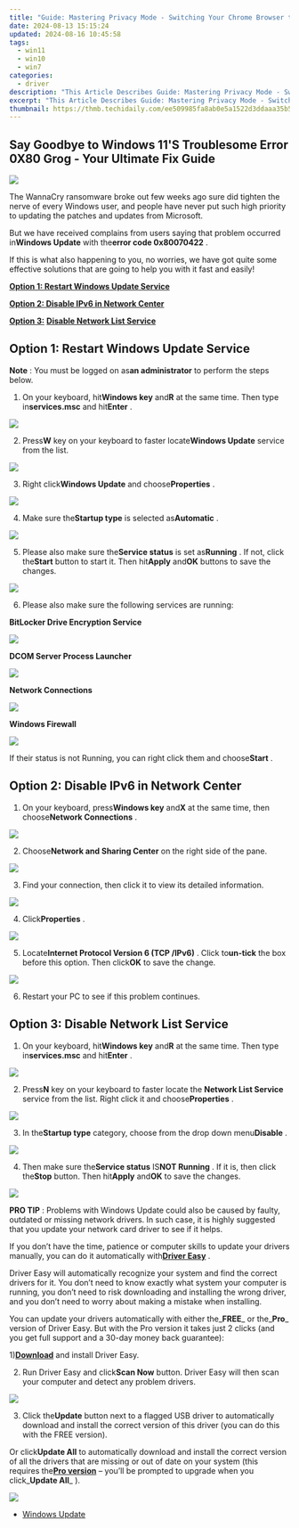 ```yaml
---
title: "Guide: Mastering Privacy Mode - Switching Your Chrome Browser to Stealth Mode"
date: 2024-08-13 15:15:24
updated: 2024-08-16 10:45:58
tags:
  - win11
  - win10
  - win7
categories:
  - driver
description: "This Article Describes Guide: Mastering Privacy Mode - Switching Your Chrome Browser to Stealth Mode"
excerpt: "This Article Describes Guide: Mastering Privacy Mode - Switching Your Chrome Browser to Stealth Mode"
thumbnail: https://thmb.techidaily.com/ee509985fa8ab0e5a1522d3ddaaa35b579b8ee6b6edaefb4d7205a810da0e219.jpg
---
```


## Say Goodbye to Windows 11'S Troublesome Error 0X80 Grog - Your Ultimate Fix Guide

![](https://images.drivereasy.com/wp-content/uploads/2017/06/img_592f7c0d96c47.png)

 The WannaCry ransomware broke out few weeks ago sure did tighten the nerve of every Windows user, and people have never put such high priority to updating the patches and updates from Microsoft.

 But we have received complains from users saying that problem occurred in**Windows Update** with the**error code 0x80070422** .

 If this is what also happening to you, no worries, we have got quite some effective solutions that are going to help you with it fast and easily!

[**Option 1: Restart Windows Update Service**](https://tools.techidaily.com/drivereasy/download/)

[**Option 2: Disable IPv6 in Network Center**](https://tools.techidaily.com/drivereasy/download/)

[**Option 3:**](https://tools.techidaily.com/drivereasy/download/) [**Disable Network List Service**](https://tools.techidaily.com/drivereasy/download/)

## **Option 1: Restart Windows Update Service**

**Note** : You must be logged on as**an administrator** to perform the steps below.

 1) On your keyboard, hit**Windows key** and**R** at the same time. Then type in**services.msc** and hit**Enter** .

![](https://images.drivereasy.com/wp-content/uploads/2017/06/img_592f9130cba51.png)

 2) Press**W** key on your keyboard to faster locate**Windows Update** service from the list.

![](https://images.drivereasy.com/wp-content/uploads/2017/06/img_592f923a11cb9.jpg)

 3) Right click**Windows Update** and choose**Properties** .

![](https://images.drivereasy.com/wp-content/uploads/2017/06/img_592f9283d0507.jpg)

 4) Make sure the**Startup type** is selected as**Automatic** .

![](https://images.drivereasy.com/wp-content/uploads/2017/06/img_592f92cb9d4e0.png)

 5) Please also make sure the**Service status** is set as**Running** . If not, click the**Start** button to start it. Then hit**Apply** and**OK** buttons to save the changes.

![](https://images.drivereasy.com/wp-content/uploads/2017/06/img_592f92f70cf89.png)

6) Please also make sure the following services are running:

**BitLocker Drive Encryption Service**

![](https://images.drivereasy.com/wp-content/uploads/2017/06/img_592f95958e8c3.png)

**DCOM Server Process Launcher**

![](https://images.drivereasy.com/wp-content/uploads/2017/06/img_592f95aba22d4.png)

**Network Connections**

![](https://images.drivereasy.com/wp-content/uploads/2017/06/img_592f96ad4fdf6.png)

**Windows Firewall**

![](https://images.drivereasy.com/wp-content/uploads/2017/06/img_592f96f247756.png)

 If their status is not Running, you can right click them and choose**Start** .

## **Option 2: Disable IPv6 in Network Center**

 1) On your keyboard, press**Windows key** and**X** at the same time, then choose**Network Connections** .

![](https://images.drivereasy.com/wp-content/uploads/2017/06/img_592f99d858612.png)

 2) Choose**Network and Sharing Center** on the right side of the pane.

![](https://images.drivereasy.com/wp-content/uploads/2017/06/img_592fb0061fd96.png)

 3) Find your connection, then click it to view its detailed information.

![](https://images.drivereasy.com/wp-content/uploads/2017/06/img_592fb05393ff0.png)

 4) Click**Properties** .

![](https://images.drivereasy.com/wp-content/uploads/2017/06/img_592fb06cd3856.png)

 5) Locate**Internet Protocol Version 6 (TCP /IPv6)** . Click to**un-tick** the box before this option. Then click**OK** to save the change.

![](https://images.drivereasy.com/wp-content/uploads/2017/06/img_592fb092b47aa.png)

6) Restart your PC to see if this problem continues.

## **Option 3: Disable Network List Service**

 1) On your keyboard, hit**Windows key** and**R** at the same time. Then type in**services.msc** and hit**Enter** .

![](https://images.drivereasy.com/wp-content/uploads/2017/06/img_592f9130cba51.png)

 2) Press**N** key on your keyboard to faster locate the **Network List Service** service from the list. Right click it and choose**Properties** .

![](https://images.drivereasy.com/wp-content/uploads/2017/06/img_592f97e676a96.jpg)

 3) In the**Startup type** category, choose from the drop down menu**Disable** .

![](https://images.drivereasy.com/wp-content/uploads/2017/06/img_592f9852c81ec.png)

 4) Then make sure the**Service status** IS**NOT Running** . If it is, then click the**Stop** button. Then hit**Apply** and**OK** to save the changes.

![](https://images.drivereasy.com/wp-content/uploads/2017/06/img_592f988166720.png)

**PRO TIP** : Problems with Windows Update could also be caused by faulty, outdated or missing network drivers. In such case, it is highly suggested that you update your network card driver to see if it helps.

 If you don’t have the time, patience or computer skills to update your drivers manually, you can do it automatically with[**Driver Easy**](https://tools.techidaily.com/drivereasy/download/) .

 Driver Easy will automatically recognize your system and find the correct drivers for it. You don’t need to know exactly what system your computer is running, you don’t need to risk downloading and installing the wrong driver, and you don’t need to worry about making a mistake when installing.

 You can update your drivers automatically with either the_**FREE**_ or the_**Pro**_ version of Driver Easy. But with the Pro version it takes just 2 clicks (and you get full support and a 30-day money back guarantee):

 1)[**Download**](https://tools.techidaily.com/drivereasy/download/) and install Driver Easy.

 2) Run Driver Easy and click**Scan Now** button. Driver Easy will then scan your computer and detect any problem drivers.

![](https://images.drivereasy.com/wp-content/uploads/2023/03/Driver-Easy-download-needed-1200x900.jpg)

 3) Click the**Update** button next to a flagged USB driver to automatically download and install the correct version of this driver (you can do this with the FREE version).

 Or click**Update All** to automatically download and install the correct version of all the drivers that are missing or out of date on your system (this requires the[**Pro version**](https://tools.techidaily.com/drivereasy/download/) – you’ll be prompted to upgrade when you click_**Update All**_ ).

![](https://images.drivereasy.com/wp-content/uploads/2021/10/de-network-driver.jpg)

* [Windows Update](https://tools.techidaily.com/drivereasy/download/)

<ins class="adsbygoogle"
     style="display:block"
     data-ad-format="autorelaxed"
     data-ad-client="ca-pub-7571918770474297"
     data-ad-slot="1223367746"></ins>



<ins class="adsbygoogle"
     style="display:block"
     data-ad-client="ca-pub-7571918770474297"
     data-ad-slot="8358498916"
     data-ad-format="auto"
     data-full-width-responsive="true"></ins>
